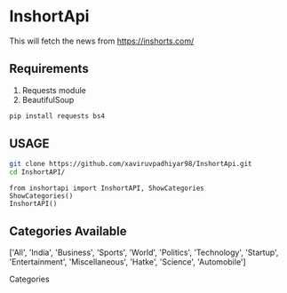 # InshortApi

This will fetch the news from https://inshorts.com/

## Requirements

1. Requests module
2. BeautifulSoup 

```bash
pip install requests bs4 
```


## USAGE

```bash
git clone https://github.com/xaviruvpadhiyar98/InshortApi.git
cd InshortAPI/
```

```python3
from inshortapi import InshortAPI, ShowCategories
ShowCategories()
InshortAPI()
```

## Categories Available
['All', 'India', 'Business', 'Sports', 'World', 'Politics', 'Technology', 'Startup', 'Entertainment', 'Miscellaneous', 'Hatke', 'Science', 'Automobile']

Categories 


